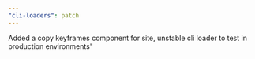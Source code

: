 ```yaml
---
"cli-loaders": patch
---
```


Added a copy keyframes component for site, unstable cli loader to test in production environments'
